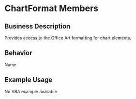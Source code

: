 # ChartFormat Members

## Business Description
Provides access to the Office Art formatting for chart elements.

## Behavior
Name

## Example Usage
No VBA example available.